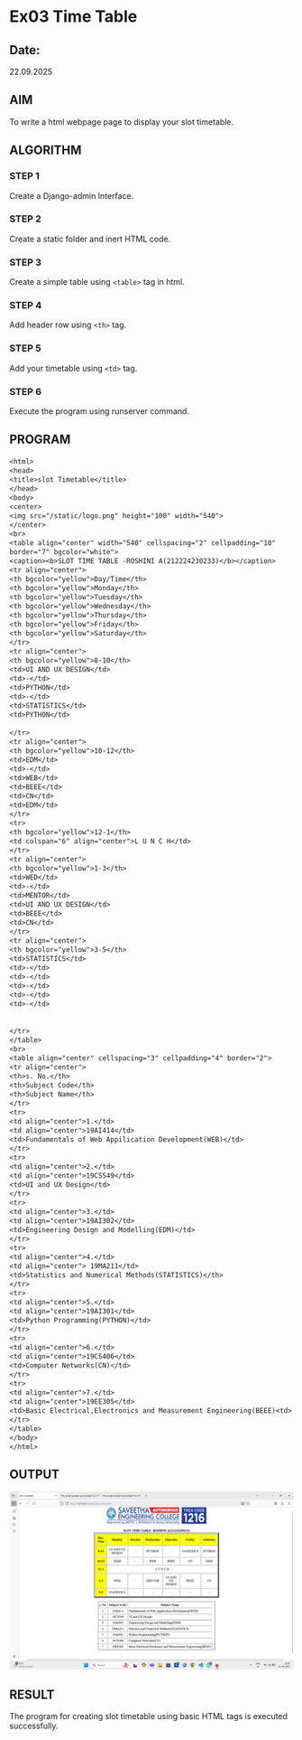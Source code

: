 # Ex03 Time Table
## Date:
22.09.2025
## AIM
To write a html webpage page to display your slot timetable.

## ALGORITHM
### STEP 1
Create a Django-admin Interface.

### STEP 2
Create a static folder and inert HTML code.

### STEP 3
Create a simple table using ```<table>``` tag in html.

### STEP 4
Add header row using ```<th>``` tag.

### STEP 5
Add your timetable using ```<td>``` tag.

### STEP 6
Execute the program using runserver command.

## PROGRAM
```
<html>
<head>
<title>slot Timetable</title>    
</head>
<body>
<center>
<img src="/static/logo.png" height="100" width="540">
</center>
<br>
<table align="center" width="540" cellspacing="2" cellpadding="10" border="7" bgcolor="white">
<caption><b>SLOT TIME TABLE -ROSHINI A(212224230233)</b></caption>
<tr align="center">
<th bgcolor="yellow">Day/Time</th>
<th bgcolor="yellow">Monday</th>
<th bgcolor="yellow">Tuesday</th>
<th bgcolor="yellow">Wednesday</th>
<th bgcolor="yellow">Thursday</th>
<th bgcolor="yellow">Friday</th>
<th bgcolor="yellow">Saturday</th>
</tr>
<tr align="center">
<th bgcolor="yellow">8-10</th>
<td>UI AND UX DESIGN</td>
<td>-</td>
<td>PYTHON</td>
<td>-</td>
<td>STATISTICS</td>
<td>PYTHON</td>

</tr>
<tr align="center">
<th bgcolor="yellow">10-12</th>
<td>EDM</td>
<td>-</td>
<td>WEB</td>
<td>BEEE</td>
<td>CN</td>
<td>EDM</td>
</tr>
<tr>
<th bgcolor="yellow">12-1</th>
<td colspan="6" align="center">L U N C H</td>
</tr>
<tr align="center">
<th bgcolor="yellow">1-3</th>
<td>WED</td>
<td>-</td>
<td>MENTOR</td>
<td>UI AND UX DESIGN</td>
<td>BEEE</td>
<td>CN</td>
</tr>
<tr align="center">
<th bgcolor="yellow">3-5</th>
<td>STATISTICS</td>
<td>-</td>
<td>-</td>
<td>-</td>
<td>-</td>
<td>-</td>


</tr>
</table>
<br>
<table align="center" cellspacing="3" cellpadding="4" border="2">
<tr align="center">
<th>s. No.</th>
<th>Subject Code</th>
<th>Subject Name</th>
</tr>
<tr>
<td align="center">1.</td>
<td align="center">19AI414</td>
<td>Fundamentals of Web Appilication Development(WEB)</td>
</tr>
<tr>
<td align="center">2.</td>
<td align="center">19CS549</td>
<td>UI and UX Design</td>
</tr>
<tr>
<td align="center">3.</td>
<td align="center">19AI302</td>
<td>Engineering Design and Modelling(EDM)</td>
</tr>
<tr>
<td align="center">4.</td>
<td align="center"> 19MA211</td>
<td>Statistics and Numerical Methods(STATISTICS)</th>
</tr>
<tr>
<td align="center">5.</td>
<td align="center">19AI301</td>
<td>Python Programming(PYTHON)</td>
</tr>
<tr>
<td align="center">6.</td>
<td align="center">19CS406</td>
<td>Computer Networks(CN)</td>
</tr>
<tr>
<td align="center">7.</td>
<td align="center">19EE305</td>
<td>Basic Electrical,Electronics and Measurement Engineering(BEEE)<td>
</tr>
</table>
</body>
</html>
```

## OUTPUT

![alt text](<Screenshot 2025-09-22 132412.png>)

## RESULT
The program for creating slot timetable using basic HTML tags is executed successfully.

